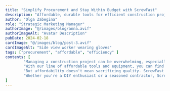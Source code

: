 ```yaml
---
title: "Simplify Procurement and Stay Within Budget with ScrewFast"
description: "Affordable, durable tools for efficient construction projects"
author: "Olga Zabegina"
role: "Strategic Marketing Manager"
authorImage: "@/images/blog/anna.avif"
authorImageAlt: "Avatar Description"
pubDate: 2024-02-18
cardImage: "@/images/blog/post-3.avif"
cardImageAlt: "Side view worker wearing gloves"
tags: ["procurement", "affordable", "efficiency" ]
contents: [
        "Managing a construction project can be overwhelming, especially when it comes to procurement. That's why ScrewFast is committed to simplifying the process and keeping your projects within budget.",
        "With our line of affordable tools and equipment, you can find everything you need without breaking the bank. Our user-centric design ensures that our products are easy to use, saving you time and frustration on the job site.",
        "But affordability doesn't mean sacrificing quality. ScrewFast products are built to last, providing reliable performance and durability when you need it most. And with our comprehensive documentation and tutorials, you can integrate our products seamlessly into your workflow, maximizing efficiency and productivity.",
        "Whether you're a DIY enthusiast or a seasoned contractor, ScrewFast has the solutions you need to succeed. Experience the difference for yourself and see why ScrewFast is the trusted choice for hardware and construction needs."
]
---
```

